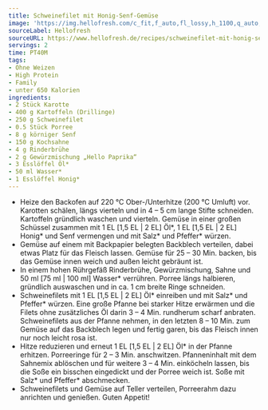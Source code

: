 ```yaml
---
title: Schweinefilet mit Honig-Senf-Gemüse
image: 'https://img.hellofresh.com/c_fit,f_auto,fl_lossy,h_1100,q_auto,w_2600/hellofresh_s3/image/schweinefilet-mit-honig-senf-gemuse-1536c639.jpg'
sourceLabel: Hellofresh
sourceURL: https://www.hellofresh.de/recipes/schweinefilet-mit-honig-senf-gemuse-63171d4a962683196002c632
servings: 2
time: PT40M
tags:
- Ohne Weizen
- High Protein
- Family
- unter 650 Kalorien
ingredients:
- 2 Stück Karotte
- 400 g Kartoffeln (Drillinge)
- 250 g Schweinefilet
- 0.5 Stück Porree
- 8 g körniger Senf
- 150 g Kochsahne
- 4 g Rinderbrühe
- 2 g Gewürzmischung „Hello Paprika“
- 3 Esslöffel Öl*
- 50 ml Wasser*
- 1 Esslöffel Honig*
---
```


- Heize den Backofen auf 220 °C Ober-/Unterhitze (200 °C Umluft) vor.  Karotten schälen, längs vierteln und in 4 – 5 cm lange Stifte schneiden.  Kartoffeln gründlich waschen und vierteln.  Gemüse in einer großen Schüssel zusammen mit 1 EL [1,5 EL | 2 EL] Öl\*, 1 EL [1,5 EL | 2 EL] Honig\* und Senf vermengen und mit Salz\* und Pfeffer\* würzen.
- Gemüse auf einem mit Backpapier belegten Backblech verteilen, dabei etwas Platz für das Fleisch lassen. Gemüse für 25 – 30 Min. backen, bis das Gemüse innen weich und außen leicht gebräunt ist.
- In einem hohen Rührgefäß Rinderbrühe, Gewürzmischung, Sahne und 50 ml [75 ml | 100 ml] Wasser\* verrühren. Porree längs halbieren, gründlich auswaschen und in ca. 1 cm breite Ringe schneiden.
- Schweinefilets mit 1 EL [1,5 EL | 2 EL] Öl\* einreiben und mit Salz\* und Pfeffer\* würzen.  Eine große Pfanne bei starker Hitze erwärmen und die Filets ohne zusätzliches Öl darin 3 – 4 Min. rundherum scharf anbraten.  Schweinefilets aus der Pfanne nehmen, in den letzten 8 – 10 Min. zum Gemüse auf das Backblech legen und fertig garen, bis das Fleisch innen nur noch leicht rosa ist.
- Hitze reduzieren und erneut 1 EL [1,5 EL | 2 EL] Öl\* in der Pfanne erhitzen. Porreeringe für 2 – 3 Min. anschwitzen.  Pfanneninhalt mit dem Sahnemix ablöschen und für weitere 3 – 4 Min. einköcheln lassen, bis die Soße ein bisschen eingedickt und der Porree weich ist. Soße mit Salz\* und Pfeffer\* abschmecken.
- Schweinefilets und Gemüse auf Teller verteilen, Porreerahm dazu anrichten und genießen.  Guten Appetit!
